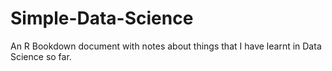 # Simple-Data-Science
An R Bookdown document with notes about things that I have learnt in Data Science so far.
